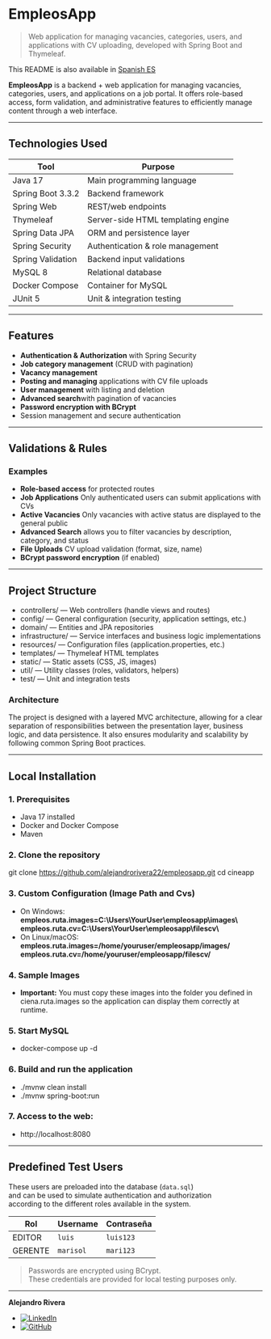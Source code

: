 # EmpleosApp


> Web application for managing vacancies, categories, users, and applications
with CV uploading, developed with Spring Boot and Thymeleaf.

This README is also available in [Spanish ES](./README.es.md)

**EmpleosApp** is a backend + web application for managing vacancies, categories, users, and applications on a job portal.
It offers role-based access, form validation, and administrative features to efficiently manage content through a web interface.

---

## Technologies Used

| Tool              | Purpose                            |
|-------------------|------------------------------------|
| Java 17           | Main programming language          |
| Spring Boot 3.3.2 | Backend framework                  |
| Spring Web        | REST/web endpoints                 |
| Thymeleaf         | Server-side HTML templating engine |
| Spring Data JPA   | ORM and persistence layer          |
| Spring Security   | Authentication & role management   |
| Spring Validation | Backend input validations          |
| MySQL 8           | Relational database                |
| Docker Compose    | Container for MySQL                |
| JUnit 5           | Unit & integration testing         |

---

##  Features

- **Authentication & Authorization** with Spring Security
-  **Job category management** (CRUD with pagination)
-  **Vacancy management**
-  **Posting and managing** applications with CV file uploads
-  **User management** with listing and deletion
-  **Advanced search**with pagination of vacancies
-  **Password encryption with BCrypt**
-  Session management and secure authentication

---

##  Validations & Rules
### Examples

-  **Role-based access** for protected routes
-  **Job Applications** Only authenticated users can submit applications with CVs
-  **Active Vacancies** Only vacancies with active status are displayed to the general public
-  **Advanced Search** allows you to filter vacancies by description, category, and status
-  **File Uploads** CV upload validation (format, size, name)
-  **BCrypt password encryption** (if enabled)

---

## Project Structure

- controllers/     — Web controllers (handle views and routes)
- config/          — General configuration (security, application settings, etc.)
- domain/          — Entities and JPA repositories
- infrastructure/  — Service interfaces and business logic implementations
- resources/       — Configuration files (application.properties, etc.)
- templates/       — Thymeleaf HTML templates
- static/          — Static assets (CSS, JS, images)
- util/            — Utility classes (roles, validators, helpers)
- test/            — Unit and integration tests

### Architecture
The project is designed with a layered MVC architecture, allowing for a
clear separation of responsibilities between the presentation layer,
business logic, and data persistence. It also ensures modularity and
scalability by following common Spring Boot practices.

---
##  Local Installation

### 1. Prerequisites

- Java 17 installed
- Docker and Docker Compose
- Maven

### 2. Clone the repository
git clone https://github.com/alejandrorivera22/empleosapp.git
cd cineapp

### 3. Custom Configuration (Image Path and Cvs)
- On Windows:
  **empleos.ruta.images=C:\\Users\\YourUser\\empleosapp\\images\\**
  **empleos.ruta.cv=C:\\Users\\YourUser\\empleosapp\\filescv\\**
- On Linux/macOS:
  **empleos.ruta.images=/home/youruser/empleosapp/images/**
  **empleos.ruta.cv=/home/youruser/empleosapp/filescv/**

### 4. Sample Images
- **Important:** You must copy these images into the folder you defined in ciena.ruta.images
  so the application can display them correctly at runtime.

### 5. Start MySQL
- docker-compose up -d

### 6. Build and run the application
- ./mvnw clean install
- ./mvnw spring-boot:run

### 7. Access to the web:
- http://localhost:8080

---

## Predefined Test Users

These users are preloaded into the database (`data.sql`)  
and can be used to simulate authentication and authorization  
according to the different roles available in the system.

| Rol      | Username       | Contraseña |
|----------|----------------|------------|
| EDITOR    | `luis`         | `luis123`  |
| GERENTE   | `marisol `     | `mari123`  |

> Passwords are encrypted using BCrypt.  
> These credentials are provided for local testing purposes only.

---
**Alejandro Rivera**
- [![LinkedIn](https://img.shields.io/badge/LinkedIn-Connect-blue?logo=linkedin)](https://www.linkedin.com/in/alejandro-rivera-verdayes-443895375/)
- [![GitHub](https://img.shields.io/badge/GitHub-000?style=for-the-badge&logo=github&logoColor=white)](https://github.com/alejandrorivera22)